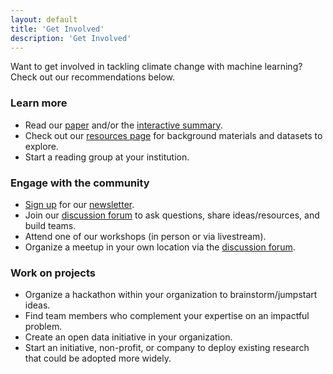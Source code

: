 ```yaml
---
layout: default
title: 'Get Involved'
description: 'Get Involved'
---
```


Want to get involved in tackling climate change with machine learning? Check out our recommendations below.

### Learn more
* Read our <a href="https://arxiv.org/pdf/1906.05433.pdf" target="_blank">paper</a> and/or the <a href="https://www.climatechange.ai/summaries.html" target="_blank">interactive summary</a>.
* Check out our <a href="https://www.climatechange.ai/resources.html" target="_blank">resources page</a> for background materials and datasets to explore.
* Start a reading group at your institution.

### Engage with the community
* <a href="https://www.climatechange.ai/mailing_list.html" target="_blank">Sign up</a> for our <a href="https://www.climatechange.ai/newsletter.html" target="_blank">newsletter</a>.
* Join our <a href="https://forum.climatechange.ai/" target="_blank">discussion forum</a> to ask questions, share ideas/resources, and build teams.
* Attend one of our workshops (in person or via livestream).
* Organize a meetup in your own location via the <a href="https://forum.climatechange.ai/" target="_blank">discussion forum</a>.

### Work on projects
* Organize a hackathon within your organization to brainstorm/jumpstart ideas.
* Find team members who complement your expertise on an impactful problem.
* Create an open data initiative in your organization.
* Start an initiative, non-profit, or company to deploy existing research that could be adopted more widely.
